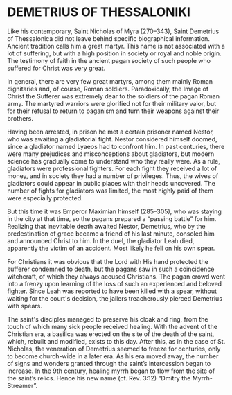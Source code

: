 # DEMETRIUS OF THESSALONIKI

Like his contemporary, Saint Nicholas of Myra (270–343), Saint Demetrius of Thessalonica did not leave behind specific biographical information. Ancient tradition calls him a great martyr. This name is not associated with a lot of suffering, but with a high position in society or royal and noble origin. The testimony of faith in the ancient pagan society of such people who suffered for Christ was very great.

In general, there are very few great martyrs, among them mainly Roman dignitaries and, of course, Roman soldiers. Paradoxically, the Image of Christ the Sufferer was extremely dear to the soldiers of the pagan Roman army. The martyred warriors were glorified not for their military valor, but for their refusal to return to paganism and turn their weapons against their brothers.

Having been arrested, in prison he met a certain prisoner named Nestor, who was awaiting a gladiatorial fight. Nestor considered himself doomed, since a gladiator named Lyaeos had to confront him. In past centuries, there were many prejudices and misconceptions about gladiators, but modern science has gradually come to understand who they really were. As a rule, gladiators were professional fighters. For each fight they received a lot of money, and in society they had a number of privileges. Thus, the wives of gladiators could appear in public places with their heads uncovered. The number of fights for gladiators was limited, the most highly paid of them were especially protected.

But this time it was Emperor Maximian himself (285–305), who was staying in the city at that time, so the pagans prepared a “passing battle” for him. Realizing that inevitable death awaited Nestor, Demetrius, who by the predestination of grace became a friend of his last minute, consoled him and announced Christ to him. In the duel, the gladiator Leah died, apparently the victim of an accident. Most likely he fell on his own spear.

For Christians it was obvious that the Lord with His hand protected the sufferer condemned to death, but the pagans saw in such a coincidence witchcraft, of which they always accused Christians. The pagan crowd went into a frenzy upon learning of the loss of such an experienced and beloved fighter. Since Leah was reported to have been killed with a spear, without waiting for the court's decision, the jailers treacherously pierced Demetrius with spears.

The saint's disciples managed to preserve his cloak and ring, from the touch of which many sick people received healing. With the advent of the Christian era, a basilica was erected on the site of the death of the saint, which, rebuilt and modified, exists to this day. After this, as in the case of St. Nicholas, the veneration of Demetrius seemed to freeze for centuries, only to become church-wide in a later era. As his era moved away, the number of signs and wonders granted through the saint’s intercession began to increase. In the 9th century, healing myrrh began to flow from the site of the saint’s relics. Hence his new name (cf. Rev. 3:12) “Dmitry the Myrrh-Streamer”.
